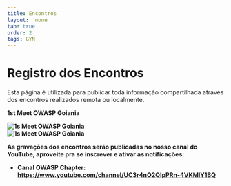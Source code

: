 ```yaml
---
title: Encontros
layout:  none
tab: true
order: 2
tags: GYN
---
```


# Registro dos Encontros

Esta página é utilizada para publicar toda informação compartilhada através dos encontros realizados remota ou localmente. 

<b>1st Meet OWASP Goiania

<img src="https://raw.githubusercontent.com/OWASP/www-chapter-goiania/main/assets/images/1stmeet/img08.png" alt="1s Meet OWASP Goiania" style="display: block; margin: auto;">

<img src="https://raw.githubusercontent.com/OWASP/www-chapter-goiania/main/assets/images/1stmeet/img12.png" alt="1s Meet OWASP Goiania" style="display: block; margin: auto;">

As gravações dos encontros serão publicadas no nosso canal do YouTube, aproveite pra se inscrever e ativar as notificações:
* Canal OWASP Chapter: <https://www.youtube.com/channel/UC3r4nO2QIpPRn-4VKMlY1BQ>
